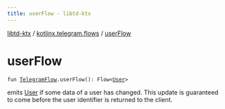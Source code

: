 ```yaml
---
title: userFlow - libtd-ktx
---
```


[libtd-ktx](../index.html) / [kotlinx.telegram.flows](index.html) / [userFlow](./user-flow.html)

# userFlow

`fun `[`TelegramFlow`](../kotlinx.telegram.core/-telegram-flow/index.html)`.userFlow(): Flow<`[`User`](https://tdlibx.github.io/td/docs/org/drinkless/td/libcore/telegram/TdApi.User.html)`>`

emits [User](https://tdlibx.github.io/td/docs/org/drinkless/td/libcore/telegram/TdApi.User.html) if some data of a user has changed. This update is guaranteed to come before the
user identifier is returned to the client.

